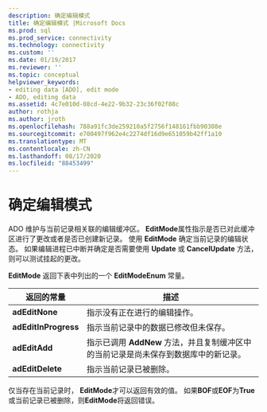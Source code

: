 ```yaml
---
description: 确定编辑模式
title: 确定编辑模式 |Microsoft Docs
ms.prod: sql
ms.prod_service: connectivity
ms.technology: connectivity
ms.custom: ''
ms.date: 01/19/2017
ms.reviewer: ''
ms.topic: conceptual
helpviewer_keywords:
- editing data [ADO], edit mode
- ADO, editing data
ms.assetid: 4c7e010d-08cd-4e22-9b32-23c36f02f88c
author: rothja
ms.author: jroth
ms.openlocfilehash: 788a91fc3de259210a5f2756f148161fbb90308e
ms.sourcegitcommit: e700497f962e4c2274df16d9e651059b42ff1a10
ms.translationtype: MT
ms.contentlocale: zh-CN
ms.lasthandoff: 08/17/2020
ms.locfileid: "88453499"
---
```

# <a name="determining-edit-mode"></a>确定编辑模式
ADO 维护与当前记录相关联的编辑缓冲区。 **EditMode**属性指示是否已对此缓冲区进行了更改或者是否已创建新记录。 使用 **EditMode** 确定当前记录的编辑状态。 如果编辑进程已中断并确定是否需要使用 **Update** 或 **CancelUpdate** 方法，则可以测试挂起的更改。  
  
 **EditMode** 返回下表中列出的一个 **EditModeEnum** 常量。  
  
|返回的常量|描述|  
|--------------|-----------------|  
|**adEditNone**|指示没有正在进行的编辑操作。|  
|**adEditInProgress**|指示当前记录中的数据已修改但未保存。|  
|**adEditAdd**|指示已调用 **AddNew** 方法，并且复制缓冲区中的当前记录是尚未保存到数据库中的新记录。|  
|**adEditDelete**|指示当前记录已被删除。|  
  
 仅当存在当前记录时， **EditMode**才可以返回有效的值。 如果**BOF**或**EOF**为**True**或当前记录已被删除，则**EditMode**将返回错误。
